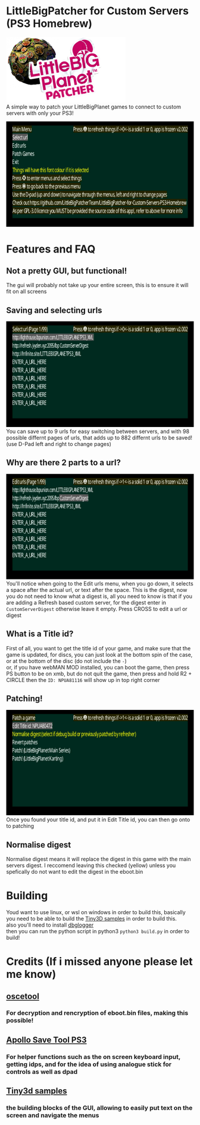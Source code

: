 # LittleBigPatcher for Custom Servers (PS3 Homebrew)
![ICON0.PNG](https://github.com/LittleBigPatcherTeam/LittleBigPatcher-for-Custom-Servers-PS3-Homebrew/blob/main/ICON0.PNG?raw=true)<br/>
A simple way to patch your LittleBigPlanet games to connect to custom servers with only your PS3!

![idk](https://github.com/LittleBigPatcherTeam/LittleBigPatcher-for-Custom-Servers-PS3-Homebrew/blob/main/screenshots_for_readme/main_menu.png?raw=true)<br/>

# Features and FAQ
## Not a pretty GUI, but functional!
The gui will probably not take up your entire screen, this is to ensure it will fit on all screens

## Saving and selecting urls
![idk](https://github.com/LittleBigPatcherTeam/LittleBigPatcher-for-Custom-Servers-PS3-Homebrew/blob/main/screenshots_for_readme/menu_select_urls.png?raw=true)<br/>
You can save up to 9 urls for easy switching between servers, and with 98 possible differnt pages of urls, that adds up to 882 differnt urls to be saved! (use D-Pad left and right to change pages)

## Why are there 2 parts to a url?
![idk](https://github.com/LittleBigPatcherTeam/LittleBigPatcher-for-Custom-Servers-PS3-Homebrew/blob/main/screenshots_for_readme/menu_edit_urls_on_custom_digest.png?raw=true)<br/>
You'll notice when going to the Edit urls menu, when you go down, it selects a space after the actual url, or text after the space. This is the digest, now you do not need to know what a digest is, all you need to know is that if you are adding a Refresh based custom server, for the digest enter in `CustomServerDigest` otherwise leave it empty. Press CROSS to edit a url or digest

## What is a Title id?
First of all, you want to get the title id of your game, and make sure that the game is updated, for discs, you can just look at the bottom spin of the case, or at the bottom of the disc (do not include the `-`)<br/>
or, if you have webMAN MOD installed, you can boot the game, then press PS button to be on xmb, but do not quit the game, then press and hold R2 + CIRCLE then the `ID: NPUA81116` will show up in top right corner

## Patching!
![idk](https://github.com/LittleBigPatcherTeam/LittleBigPatcher-for-Custom-Servers-PS3-Homebrew/blob/main/screenshots_for_readme/patch_a_game.png?raw=true)<br/>
Once you found your title id, and put it in Edit Title id, you can then go onto to patching<br/>
## Normalise digest
Normalise digest means it will replace the digest in this game with the main servers digest. I reccomend leaving this checked (yellow) unless you spefically do not want to edit the digest in the eboot.bin

# Building
Youd want to use linux, or wsl on windows in order to build this, basically you need to be able to build the [Tiny3D samples](https://github.com/wargio/tiny3D/tree/master/samples/sprites2D) in order to build this.<br/>
also you'll need to install [dbglogger](https://github.com/bucanero/dbglogger)<br/>
then you can run the python script in python3 `python3 build.py` in order to build!

# Credits (If i missed anyone please let me know)
## [oscetool](https://github.com/spacemanspiff/oscetool)
### For decryption and rencryption of eboot.bin files, making this possible!
## [Apollo Save Tool PS3](https://github.com/bucanero/apollo-ps3)
### For helper functions such as the on screen keyboard input, getting idps, and for the idea of using analogue stick for controls as well as dpad
## [Tiny3d samples](https://github.com/wargio/tiny3D.git)
### the building blocks of the GUI, allowing to easily put text on the screen and navigate the menus
